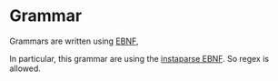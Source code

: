 # Grammar

Grammars are written using [EBNF](https://en.wikipedia.org/wiki/Extended_Backus%E2%80%93Naur_form),

In particular, this grammar are using the [instaparse EBNF](https://github.com/Engelberg/instaparse).
So regex is allowed.
